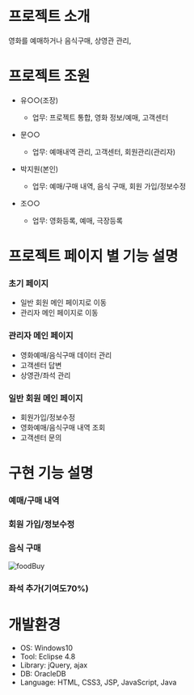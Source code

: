 
# 프로젝트 소개
영화를 예매하거나 음식구매, 상영관 관리, 

# 프로젝트 조원
+ 유○○(조장)
  + 업무: 프로젝트 통합, 영화 정보/예매, 고객센터

+ 문○○
  + 업무: 예매내역 관리, 고객센터, 회원관리(관리자)
  
+ 박지원(본인)
  + 업무: 예매/구매 내역, 음식 구매, 회원 가입/정보수정

+ 조○○
  + 업무: 영화등록, 예매, 극장등록

# 프로젝트 페이지 별 기능 설명

### 초기 페이지
+ 일반 회원 메인 페이지로 이동
+ 관리자 메인 페이지로 이동

### 관리자 메인 페이지
+ 영화예매/음식구매 데이터 관리
+ 고객센터 답변
+ 상영관/좌석 관리

### 일반 회원 메인 페이지
+ 회원가입/정보수정
+ 영화예매/음식구매 내역 조회
+ 고객센터 문의


# 구현 기능 설명
### 예매/구매 내역

### 회원 가입/정보수정

### 음식 구매
![foodBuy](https://user-images.githubusercontent.com/59616321/109913330-1ff45180-7cf1-11eb-8206-b3dcd2d0d045.png)

### 좌석 추가(기여도70%)

# 개발환경
+ OS: Windows10
+ Tool: Eclipse 4.8
+ Library: jQuery, ajax
+ DB: OracleDB
+ Language: HTML, CSS3, JSP, JavaScript, Java
